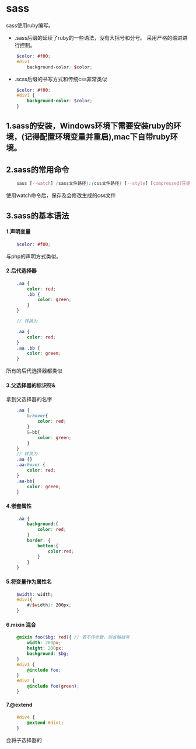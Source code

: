 # sass
sass使用ruby编写。
- .sass后缀的延续了ruby的一些语法，没有大括号和分号。
采用严格的缩进进行控制。
```scss
	$color: #f00;
	#div1 
		background-color: $color;
```
- .scss后缀的书写方式和传统css非常类似
```scss
	$color: #f00;
	#div1 {
		background-color: $color;
	}
```
## 1.sass的安装，Windows环境下需要安装ruby的环境，(记得配置环境变量并重启),mac下自带ruby环境。
## 2.sass的常用命令
```scss
	sass [--watch] (sass文件路径):(css文件路径) [--style] [compressed(压缩)] [compact(紧凑)] [expanded(展开)] [nested(嵌套)]
```
使用watch命令后，保存及会修改生成的css文件
## 3.sass的基本语法
#### 1.声明变量
```scss
	$color: #f00;
```
与php的声明方式类似。
#### 2.后代选择器
```scss
	.aa {
		color: red;
		.bb {
			color: green;
		}
	}

	// 转换为

	.aa {
		color: red;
	}
	.aa .bb {
		color: green;
	}
```
所有的后代选择器都类似
#### 3.父选择器的标识符&
拿到父选择器的名字
```scss
	.aa {
		&:hover{
			color: red;
		}
		&-bb{
			color: green;
		}
	}
	// 转换为
	.aa {}
	.aa:hover { 
		color: red;
	}
	.aa-bb{
		color: green;
	}
```
#### 4.嵌套属性
```scss
	.aa {
		background:{
			color: red;
		}
		border: {
			bottom:{
				color:red;
			}
		}
	}
```
#### 5.将变量作为属性名
```scss
	$width: width;
	#div1{
		#($width): 200px;
	}
```
#### 6.mixin 混合
```scss
	@mixin foo($bg: red){ // 若不传参数，则省略括号
		width: 200px;
		height: 200px;
		background: $bg;
	}
	#div1 {
		@include foo;
	}
	#div2 {
		@include foo(green);
	}
```
#### 7.@extend
```scss
	#div4 {
		@extend #div1;
	}
```
会将子选择器的